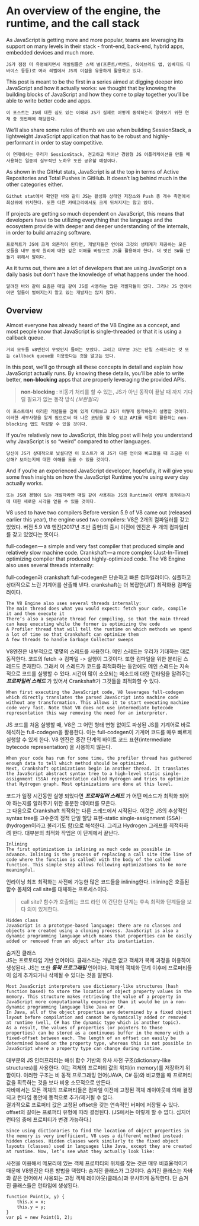 # An overview of the engine, the runtime, and the call stack

As JavaScript is getting more and more popular, teams are leveraging its support on many levels in their stack - front-end, back-end, hybrid apps, embedded devices and much more.
```
JS가 점점 더 유명해지면서 개발팀들은 스택 별(프론트/백엔드, 하이브리드 앱, 임베디드 디바이스 등등)로 여러 레벨에서 JS의 이점을 유용하게 활용하고 있다.  
```
This post is meant to be the first in a series aimed at digging deeper into JavaScript and how it actually works: we thought that by knowing the building blocks of JavaScript and how they come to play together you’ll be able to write better code and apps. 
```
이 포스트는 JS에 대한 심도 있는 이해와 JS가 실제로 어떻게 동작하는지 알아보기 위한 연재 중 첫번째에 해당한다.
```
We’ll also share some rules of thumb we use when building SessionStack, a lightweight JavaScript application that has to be robust and highly-performant in order to stay competitive.
```
이 연재에서는 우리가 SessionStack, 견고하고 뛰어난 경량형 JS 어플리케이션을 만들 때 사용하는 일종의 실무적인 노하우 또한 공유할 예정이다.
```
As shown in the GitHut stats, JavaScript is at the top in terms of Active Repositories and Total Pushes in GitHub. It doesn’t lag behind much in the other categories either.
```
Githut stat에서 확인한 바와 같이 JS는 활성화 상태인 저장소와 Push 총 개수 측면에서 최상위에 위치한다. 또한 다른 카테고리에서도 크게 뒤쳐지지는 않고 있다.
```
If projects are getting so much dependent on JavaScript, this means that developers have to be utilizing everything that the language and the ecosystem provide with deeper and deeper understanding of the internals, in order to build amazing software.
```
프로젝트가 JS에 크게 의존적이 된다면, 개발자들은 언어와 그것의 생태계가 제공하는 모든 것들을 내부 동작 원리에 대한 깊은 이해를 바탕으로 JS를 활용해야 한다. 더 멋진 SW를 만들기 위해서 말이다.
```
As it turns out, there are a lot of developers that are using JavaScript on a daily basis but don’t have the knowledge of what happens under the hood.
```
알려진 바와 같이 요즘은 매일 같이 JS를 사용하는 많은 개발자들이 있다. 그러나 JS 안에서 어떤 일들이 벌어지는지 알고 있는 개발자는 많지 않다.
```

## Overview
Almost everyone has already heard of the V8 Engine as a concept, and most people know that JavaScript is single-threaded or that it is using a callback queue.
```
거의 모두들 v8엔진이 무엇인지 들어는 보았다. 그리고 대부분 JS는 단일 스레드라는 것 또는 callback queue를 이용한다는 것을 알고는 있다.
```
In this post, we’ll go through all these concepts in detail and explain how JavaScript actually runs. By knowing these details, you’ll be able to write better, **non-blocking** apps that are properly leveraging the provided APIs.
>**non-blocking** : 비동기 처리를 할 수 있는, JS가 아닌 동작이 끝날 때 까지 기다릴 필요가 없는 동작 방식 *(보완필요)* 
```
이 포스트에서 이러한 개념들을 깊이 있게 다뤄보고 JS가 어떻게 동작하는지 설명할 것이다. 이러한 세부사항을 알게 됨으로써 더 나은 코딩을 할 수 있고 API를 적절히 활용하는 non-blocking 앱도 작성할 수 있을 것이다.
```
If you’re relatively new to JavaScript, this blog post will help you understand why JavaScript is so “weird” compared to other languages.
```
당신이 JS가 상대적으로 낯설다면 이 포스트가 왜 JS가 다른 언어와 비교했을 때 조금은 이상해? 보이는지에 대한 이해를 도울 수 있을 것이다.
```

And if you’re an experienced JavaScript developer, hopefully, it will give you some fresh insights on how the JavaScript Runtime you’re using every day actually works.
```
또는 JS에 경험이 있는 개발자라면 매일 같이 사용하는 JS의 Runtime이 어떻게 동작하는지에 대한 새로운 시각을 얻을 수 있을 것이다.
```

V8 used to have two compilers
Before version 5.9 of V8 came out (released earlier this year), the engine used two compilers:
V8은 2개의 컴파일러를 갖고 있었다. 버전 5.9 V8 엔진(2017년 초반 출현)의 출시 이전에 엔진은 두 개의 컴파일러를 갖고 있었다는 뜻이다.

full-codegen — a simple and very fast compiler that produced simple and relatively slow machine code.
Crankshaft — a more complex (Just-In-Time) optimizing compiler that produced highly-optimized code.
The V8 Engine also uses several threads internally:

full-codegen과 crankshaft
full-codegen은 단순하고 빠른 컴파일러이다. 심플하고 상대적으로 느린 기계어를 산출해 낸다.
crankshaft는 더 복잡한(JIT) 최적화용 컴파일러이다. 
```
The V8 Engine also uses several threads internally:
The main thread does what you would expect: fetch your code, compile it and then execute it
There’s also a separate thread for compiling, so that the main thread can keep executing while the former is optimizing the code
A Profiler thread that will tell the runtime on which methods we spend a lot of time so that Crankshaft can optimize them
A few threads to handle Garbage Collector sweeps
```
V8엔진은 내부적으로 몇몇의 스레드를 사용한다.
메인 스레드는 우리가 기대하는 대로 동작한다. 코드의 fetch -> 컴파일 -> 실행이 그것이다.
또한 컴파일을 위한 분리된 스레드도 존재한다. 그래서 이 스레드가 코드를 최적화하는 동안에도 메인 스레드는 지속적으로 코드를 실행할 수 있다.
시간이 많이 소요되는 메소드에 대한 런타임을 알려주는 ***프로파일러 스레드*** 가 있어서 Crankshaft가 그것들을 최적화할 수 있다.
```
When first executing the JavaScript code, V8 leverages full-codegen which directly translates the parsed JavaScript into machine code without any transformation. This allows it to start executing machine code very fast. Note that V8 does not use intermediate bytecode representation this way removing the need for an interpreter.
```
JS 코드를 처음 실행할 때, V8은 그 어떤 형태 변형 없이도 파싱된 JS를 기계어로 바로 해석하는 full-codegen을 활용한다. 이는 full-codegen이 기계어 코드를 매우 빠르게 실행할 수 있게 한다. V8 엔진은 중간 단계의 바이트 코드 표현(intermediate bytecode representation) 을 사용하지 않는다.  
```
When your code has run for some time, the profiler thread has gathered enough data to tell which method should be optimized.
Next, Crankshaft optimizations begin in another thread. It translates the JavaScript abstract syntax tree to a high-level static single-assignment (SSA) representation called Hydrogen and tries to optimize that Hydrogen graph. Most optimizations are done at this level.
```
코드가 일정 시간동안 실행 되었다면 ***프로파일러 스레드*** 가 어떤 메소드가 최적화 되어야 하는지를 알려주기 위한 충분한 데이터를 모은다.  
그 다음으로 Crankshaft 최적화는 다른 스레드에서 시작된다. 이것은 JS의 추상적인 syntax tree를 고수준의 정적 단일 할당 표현-static single-assignment (SSA)-(hydrogen이라고 불리기도 함)으로 해석한다. 그리고 Hydrogen 그래프를 최적화하려 한다.  대부분의 최적화 작업은 이 단계에서 끝난다.  
```
Inlining
The first optimization is inlining as much code as possible in advance. Inlining is the process of replacing a call site (the line of code where the function is called) with the body of the called function. This simple step allows following optimizations to be more meaningful.
```
인라이닝
최초 최적화는 사전에 가능한 많은 코드들을 inlining한다. inlining은 호출된 함수 몸체와 call site를 대체하는 프로세스이다.  
>call site? 함수가 호출되는 코드 라인
이 간단한 단계는 후속 최적화 단계들을 보다 의미 있게한다.  
```
Hidden class
JavaScript is a prototype-based language: there are no classes and objects are created using a cloning process. JavaScript is also a dynamic programming language which means that properties can be easily added or removed from an object after its instantiation.
```
숨겨진 클래스  
JS는 프로토타입 기반 언어이다. 클래스라는 개념은 없고 객체가 복제 과정을 이용하여 생성된다. JS는 또한 ***동적 프로그래밍*** 언어이다. 객체의 객체화 단계 이후에 프로퍼티들이 쉽게 추가되거나 삭제될 수 있다는 것을 말한다.  
```
Most JavaScript interpreters use dictionary-like structures (hash function based) to store the location of object property values in the memory. This structure makes retrieving the value of a property in JavaScript more computationally expensive than it would be in a non-dynamic programming language like Java or C#. 
In Java, all of the object properties are determined by a fixed object layout before compilation and cannot be dynamically added or removed at runtime (well, C# has the dynamic type which is another topic). 
As a result, the values of properties (or pointers to those properties) can be stored as a continuous buffer in the memory with a fixed-offset between each. The length of an offset can easily be determined based on the property type, whereas this is not possible in JavaScript where a property type can change during runtime.
```
대부분의 JS 인터프리터는 해쉬 함수 기반의 유사 사전 구조(dictionary-like structures)를 사용한다. 이는 객체의 프로퍼티 값의 위치(in memory)를 저장하기 위함이다.  이러한 구조는 비 동적 프로그래밍 언어(JAVA, C# 등)와 비교했을 때 프로퍼티 값을 획득하는 것을 보다 비용 소모적으로 만든다.  
자바에서는 모든 객체의 프로퍼티들은 컴파일 이전에 고정된 객체 레이아웃에 의해 결정되고 런타임 동안에 동적으로 추가/제거될 수 없다.  
결과적으로 프로퍼티 값은 고정된 offset을 갖는 연속적인 버퍼에 저장될 수 있다. offset의 길이는 프로퍼티 유형에 따라 결정된다. (JS에서는 이렇게 할 수 없다. 심지어 런타임 중에 프로퍼티가 변경 가능하다.)
```
Since using dictionaries to find the location of object properties in the memory is very inefficient, V8 uses a different method instead: hidden classes. Hidden classes work similarly to the fixed object layouts (classes) used in languages like Java, except they are created at runtime. Now, let’s see what they actually look like:
```
사전을 이용해서 메모리에 있는 객체 프로퍼티의 위치를 찾는 것은 매우 비효율적이기 때문에 V8엔진은 다른 방법을 택했다: 숨겨진 클래스가 그것이다. 숨겨진 클래스는 자바와 같은 언어에서 사용되는 고정 객체 레이아웃(클래스)과 유사하게 동작한다. 단 숨겨진 클래스들은 런타임에 생성된다.  
```
function Point(x, y) {
    this.x = x;
    this.y = y;
}
var p1 = new Point(1, 2);
```